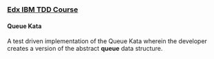 ### [Edx IBM TDD Course](https://www.edx.org/learn/software-development/ibm-test-and-behavior-driven-development-tdd-bdd?index=product&queryId=b605814505df63a936d38b971f341eff&position=1)


#### Queue Kata

A test driven implementation of the Queue Kata wherein the developer creates a version of the abstract **queue** data structure.

<br />
